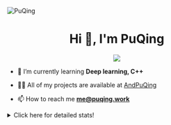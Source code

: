 ![PuQing](https://user-images.githubusercontent.com/27223114/171565019-9a56fae6-b08b-421f-99db-7e830da42371.png)

<h1 align="center">Hi 👋, I'm PuQing</h1>

<p align="center">
  <img src="https://github-widgetbox.vercel.app/api/profile?username=AndPuQing&data=followers,repositories,stars,commits"/>
</p>

- 🌱 I’m currently learning **Deep learning, C++**

- 👨‍💻 All of my projects are available at [AndPuQing](https://github.com/AndPuQing)

- 📫 How to reach me **me@puqing.work**

<details>
<summary>Click here for detailed stats!</summary>

<!--START_SECTION:waka-->
**I'm a Night 🦉** 

```text
🌞 Morning    37 commits     ██░░░░░░░░░░░░░░░░░░░░░░░   9.54% 
🌆 Daytime    143 commits    █████████░░░░░░░░░░░░░░░░   36.86% 
🌃 Evening    123 commits    ████████░░░░░░░░░░░░░░░░░   31.7% 
🌙 Night      85 commits     █████░░░░░░░░░░░░░░░░░░░░   21.91%

```


📊 **This Week I Spent My Time On** 

```text
💬 Programming Languages: 
C++                      7 hrs 47 mins       ███████████░░░░░░░░░░░░░░   47.03% 
Python                   7 hrs 29 mins       ███████████░░░░░░░░░░░░░░   45.22% 
Jupyter Notebook         49 mins             █░░░░░░░░░░░░░░░░░░░░░░░░   4.99% 
Markdown                 19 mins             ░░░░░░░░░░░░░░░░░░░░░░░░░   2.0% 
JSON                     5 mins              ░░░░░░░░░░░░░░░░░░░░░░░░░   0.53%

🔥 Editors: 
VS Code                  16 hrs 33 mins      █████████████████████████   100.0%

💻 Operating System: 
Mac                      12 hrs 48 mins      ███████████████████░░░░░░   77.34% 
Windows                  3 hrs 44 mins       █████░░░░░░░░░░░░░░░░░░░░   22.64% 
Linux                    0 secs              ░░░░░░░░░░░░░░░░░░░░░░░░░   0.02%

```


<!--END_SECTION:waka-->
</details>
